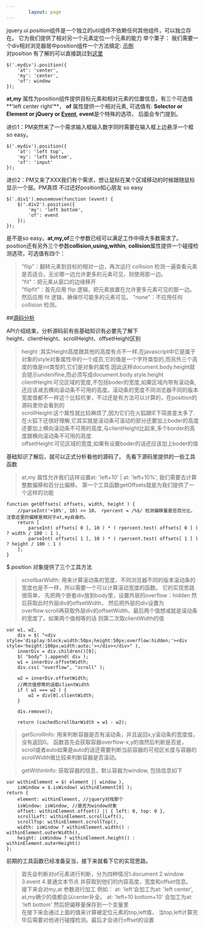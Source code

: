 ```yaml
---
        layout: page
---
```


jquery.ui.position组件是一个独立的util组件不依赖任何其他组件，可以独立存在。
它为我们提供了相对另一个元素定位一个元素的能力
举个栗子： 我们需要一个div相对浏览器居中position组件一个方法搞定: <a href="#" target="_blank">示例</a></br>
对position 有了解的可以直接跳过到<a href="#source">这里</a>

    $('.mydiv').position({
        'at': 'center',
        'my': 'center',
        'of': window
    });
**at,my** 属性为position组件提供目标元素和相对元素的位置信息，有三个可选值**'left center right'**， **of**
属性提供一个相对元素, 可选值有: **Selector or Element or jQuery or <a href="#">Event</a>**, **event**是个特殊的选项，
后面会专门提到。

进价1：PM突然来了一个需求输入框输入数字同时需要在输入框上边悬浮一个框 so easy。

    $('.mydiv').position({
        'at': 'left top',
        'my': 'left bottom',
        'of': 'input'
    });
    
进价2：PM又来了XXX我们有个需求，想让鼠标在某个区域移动的时候跟随鼠标显示一个层。PM真烦 不过还好position知心朋友
so easy 

    $('.div1').mousemove(function (event) {
        $('.div2').position({
            'my': 'left bottom',
            'of': event
        });
    });
    
是不是so easy。**at,my,of**三个参数已经可以满足工作中得大多数需求了。position还有另外三个参数**collision,using,within**,
**collision**属性提供一个碰撞检测选项，可选值有四个：
>"flip"：翻转元素到目标的相对一边，再次运行 collision 检测一遍查看元素是否适合。无论哪一边允许更多的元素可见，则使用那一边。<br>
>"fit"：把元素从窗口的边缘移开<br>
>"flipfit"：首先应用 flip 逻辑，把元素放置在允许更多元素可见的那一边。然后应用 fit 逻辑，确保尽可能多的元素可见。
>"none"：不应用任何 collision 检测。

##<a href="javascript:void();" name="source">源码分析</a>

API介绍结束，分析源码前有些基础知识有必要先了解下</br>
height、clientHeight、scrollHeight、offsetHeight区别
>height :其实Height高度跟其他的高度有点不一样,在javascript中它是属于对象的style对象属性中的一个成员,它的值是一个字符类型的,而另外三个高度的值是int类型的,它们是对象的属性.因此这样document.body.height就会提示undenifine,而必须写成document.body.style.height<br>
>clientHeight:可见区域的宽度,不包括boder的宽度,如果区域内带有滚动条,还应该减去横向滚动条不可用的高度。滚动条的宽度不同浏览器不同的版本宽度值都不一样这个比较坑爹，不过还是有方法可以计算的，在position的源码里你会看到的</br>
>scrollHeight:这个属性就比较麻烦了,因为它们在火狐跟IE下简直差太多了.在火狐下还很好理解,它其实就是滚动条可滚动的部分还要加上boder的高度还要加上横向滚动条不可用的高度,与clientHeight比起来,多个border的高度跟横向滚动条不可用的高度.</br>
>offsetHeight:可见区域的宽度,如果有设置boder的话还应该加上boder的值
    
基础知识了解后，就可以正式分析看他的源码了。 先看下源码里提供的一些工具函数
>at,my 属性允许我们这样设置at: 'left+10' | at: 'left+10%', 我们需要去计算整数偏移和百分比偏移。
>第一个工具函数getOffsets就是为我们提供了一个这样的功能
    
    function getOffsets( offsets, width, height ) {
        //parseInt('+10%', 10) >> 10， rpercent = /%$/ 检测偏移量是否百分比，注意这里的偏移是相对于at,my自身的。
        return [
    		parseInt( offsets[ 0 ], 10 ) * ( rpercent.test( offsets[ 0 ] ) ? width / 100 : 1 ),
    		parseInt( offsets[ 1 ], 10 ) * ( rpercent.test( offsets[ 1 ] ) ? height / 100 : 1 )
    	];
    }   
$.position 对象提供了三个工具方法
>scrollbarWidth: 用来计算滚动条的宽度，不同浏览器不同的版本滚动条的宽度也是不一样，所以需要一个可以计算滚动宽度的函数。
>它的实现思路很简单， 先把两个嵌套div放到body里，设置外层的overflow：hidden 然后获取此时外层div的offsetWidth，
>然后把外层的div设置为overflow:scroll再获取外层div的offsetWidth，最后两个值想减就是滚动条的宽度了。如果两个值相等的话 则第二次取clientWidth的值
    
    var w1, w2,
		div = $( "<div style='display:block;width:50px;height:50px;overflow:hidden;'><div            style='height:100px;width:auto;'></div></div>" ),
		innerDiv = div.children()[0];
    	$( "body" ).append( div );
    	w1 = innerDiv.offsetWidth;
    	div.css( "overflow", "scroll" );
    
    	w2 = innerDiv.offsetWidth;
        //两次值想等的话取clientWidth
    	if ( w1 === w2 ) {
    		w2 = div[0].clientWidth;
    	}
    
    	div.remove();
    
    	return (cachedScrollbarWidth = w1 - w2);
        
>getScrollInfo:  用来判断容器是否有滚动条，并且返回x,y滚动条的宽度值，没有返回0。
>函数首先会获取容器overflow-x,y的值然后判断是否是，scroll或者auto如果是auto的话还需要判断当前容器的可视区长度与容器的scrollWidth做比较来判断容器是否滚动。
    
>getWithinInfo: 获取容器的信息，默认容器为window, 包括信息如下

    var withinElement = $( element || window ),
        isWindow = $.isWindow( withinElement[0] );
	return {
		element: withinElement, //jquery对戏那个
		isWindow: isWindow, //是否为window对象
		offset: withinElement.offset() || { left: 0, top: 0 },
		scrollLeft: withinElement.scrollLeft(),
		scrollTop: withinElement.scrollTop(),
		width: isWindow ? withinElement.width() : withinElement.outerWidth(),
		height: isWindow ? withinElement.height() : withinElement.outerHeight()
	};

前期的工具函数已经准备妥当，接下来就看下它的实现思路。
>首先会判断对of元素进行判断，分为四种情况1.document 2.window 3.event 4.普通文本节点 并获取到他们的内容高度，宽度和offset信息。</br>
>接下来会对my,at 参数进行加工 例如： at: 'left'会加工为at: 'left center', at,my确少的值都会以center补全。 at: 'left+10 bottom+10' 会加工为at: 'left bottom' 然后把偏移量保存到一个变量里</br>
>在接下来会通过上面的值来计算被定位元素的top,left值， 当top,left计算完毕后需要对他进行碰撞检测。最后才会进行offset的设置
